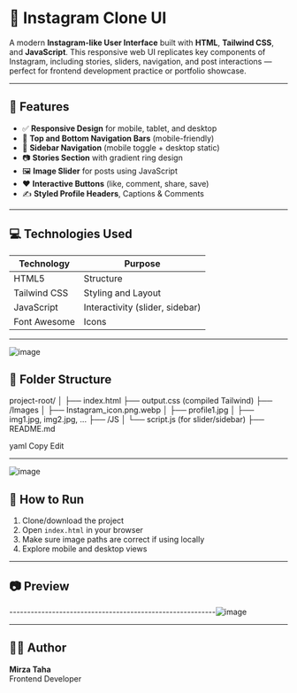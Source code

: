 # 📸 Instagram Clone UI

A modern **Instagram-like User Interface** built with **HTML**, **Tailwind CSS**, and **JavaScript**. This responsive web UI replicates key components of Instagram, including stories, sliders, navigation, and post interactions — perfect for frontend development practice or portfolio showcase.

---

## 🚀 Features

- ✅ **Responsive Design** for mobile, tablet, and desktop
- 🧭 **Top and Bottom Navigation Bars** (mobile-friendly)
- 📜 **Sidebar Navigation** (mobile toggle + desktop static)
- 📷 **Stories Section** with gradient ring design
- 🖼️ **Image Slider** for posts using JavaScript
- ❤️ **Interactive Buttons** (like, comment, share, save)
- ✍️ **Styled Profile Headers**, Captions & Comments

---

## 💻 Technologies Used

| Technology      | Purpose                          |
|-----------------|----------------------------------|
| HTML5           | Structure                        |
| Tailwind CSS    | Styling and Layout               |
| JavaScript      | Interactivity (slider, sidebar) |
| Font Awesome    | Icons                            |

---
![image](https://github.com/user-attachments/assets/1cfdb78f-9d4b-443d-a24e-f4e373968c7d)


## 📁 Folder Structure

project-root/
│
├── index.html
├── output.css (compiled Tailwind)
├── /Images
│ ├── Instagram_icon.png.webp
│ ├── profile1.jpg
│ ├── img1.jpg, img2.jpg, ...
├── /JS
│ └── script.js (for slider/sidebar)
├── README.md

yaml
Copy
Edit

---
![image](https://github.com/user-attachments/assets/ac6942d7-8045-4013-a404-e96beeaaee9c)

## 📝 How to Run

1. Clone/download the project
2. Open `index.html` in your browser
3. Make sure image paths are correct if using locally
4. Explore mobile and desktop views

---

## 📷 Preview

----------------------------------------------------------![image](https://github.com/user-attachments/assets/c700c298-c49e-4972-a93d-74ab26f6dbd8)



---

## 👨‍💻 Author

**Mirza Taha**  
Frontend Developer
